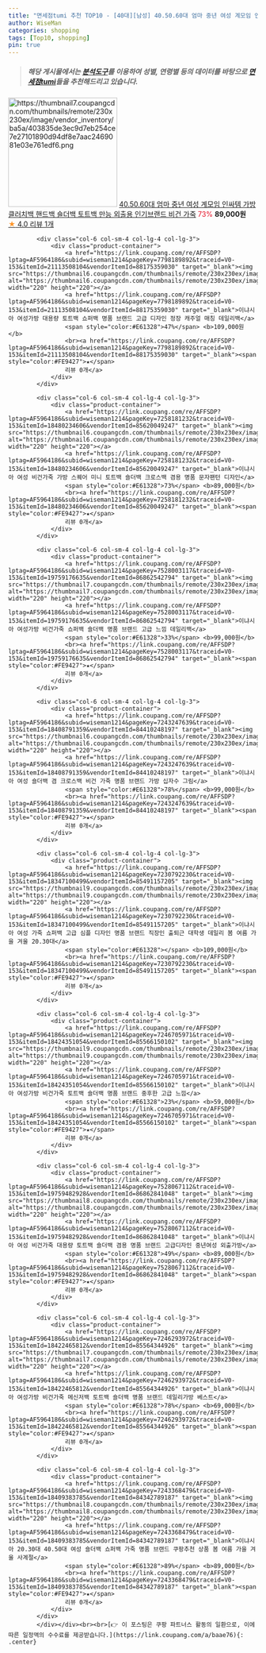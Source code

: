 ```yaml
---
title: "면세점tumi 추천 TOP10 - [40대][남성] 40.50.60대 엄마 중년 여성 계모임 인싸템 가방 클러치백 핸드백 숄더백 토트백 만능 외출용 인기브랜드 비건 가죽"
author: WiseMan
categories: shopping
tags: [Top10, shopping]
pin: true
---
```


> ##### 해당 게시물에서는 [**분석도구**](https://itemscout.io/)를 이용하여 **성별**, **연령별** 등의 데이터를 바탕으로 [**면세점tumi**](https://link.coupang.com/a/baae76)들을 추천해드리고 있습니다.
<div class="container"><div class="row">
            <div class="col-6 col-sm-4 col-lg-4 col-lg-3">
                <div class="product-container">
                    <a href="https://link.coupang.com/re/AFFSDP?lptag=AF5964186&subid=wiseman1214&pageKey=7244181121&traceid=V0-153&itemId=18412914626&vendorItemId=84690528918" target="_blank"><img src="https://thumbnail7.coupangcdn.com/thumbnails/remote/230x230ex/image/vendor_inventory/ba5a/403835de3ec9d7eb254ce7e27101890d94df8e7aac2469081e03e761edf6.png" alt="https://thumbnail7.coupangcdn.com/thumbnails/remote/230x230ex/image/vendor_inventory/ba5a/403835de3ec9d7eb254ce7e27101890d94df8e7aac2469081e03e761edf6.png" width="220" height="220"></a>
                    <a href="https://link.coupang.com/re/AFFSDP?lptag=AF5964186&subid=wiseman1214&pageKey=7244181121&traceid=V0-153&itemId=18412914626&vendorItemId=84690528918" target="_blank">40.50.60대 엄마 중년 여성 계모임 인싸템 가방 클러치백 핸드백 숄더백 토트백 만능 외출용 인기브랜드 비건 가죽</a>
                    <span style="color:#E61328">73%</span> <b>89,000원</b>
                    <br><a href="https://link.coupang.com/re/AFFSDP?lptag=AF5964186&subid=wiseman1214&pageKey=7244181121&traceid=V0-153&itemId=18412914626&vendorItemId=84690528918" target="_blank"><span style="color:#FE9427">★</span> 4.0
                    리뷰 1개</a>
                </div>
            </div>
            
            <div class="col-6 col-sm-4 col-lg-4 col-lg-3">
                <div class="product-container">
                    <a href="https://link.coupang.com/re/AFFSDP?lptag=AF5964186&subid=wiseman1214&pageKey=7798189892&traceid=V0-153&itemId=21113508104&vendorItemId=88175359030" target="_blank"><img src="https://thumbnail6.coupangcdn.com/thumbnails/remote/230x230ex/image/vendor_inventory/5aa3/b4e28af08d72fc829520bc5f139fc8ab908854d13897b43a2ec4a8b0ac8c.png" alt="https://thumbnail6.coupangcdn.com/thumbnails/remote/230x230ex/image/vendor_inventory/5aa3/b4e28af08d72fc829520bc5f139fc8ab908854d13897b43a2ec4a8b0ac8c.png" width="220" height="220"></a>
                    <a href="https://link.coupang.com/re/AFFSDP?lptag=AF5964186&subid=wiseman1214&pageKey=7798189892&traceid=V0-153&itemId=21113508104&vendorItemId=88175359030" target="_blank">이냐시아 여성가방 대용량 토트백 쇼퍼백 명품 브랜드 고급 디자인 정장 캐주얼 매칭 데일리백</a>
                    <span style="color:#E61328">47%</span> <b>109,000원</b>
                    <br><a href="https://link.coupang.com/re/AFFSDP?lptag=AF5964186&subid=wiseman1214&pageKey=7798189892&traceid=V0-153&itemId=21113508104&vendorItemId=88175359030" target="_blank"><span style="color:#FE9427">★</span> 
                    리뷰 0개</a>
                </div>
            </div>
            
            <div class="col-6 col-sm-4 col-lg-4 col-lg-3">
                <div class="product-container">
                    <a href="https://link.coupang.com/re/AFFSDP?lptag=AF5964186&subid=wiseman1214&pageKey=7258181232&traceid=V0-153&itemId=18480234606&vendorItemId=85620049247" target="_blank"><img src="https://thumbnail6.coupangcdn.com/thumbnails/remote/230x230ex/image/vendor_inventory/7bc7/ccdf35ecd417115e9990cb8565d053c2085fdeeea1a91f11e38bed1f1565.png" alt="https://thumbnail6.coupangcdn.com/thumbnails/remote/230x230ex/image/vendor_inventory/7bc7/ccdf35ecd417115e9990cb8565d053c2085fdeeea1a91f11e38bed1f1565.png" width="220" height="220"></a>
                    <a href="https://link.coupang.com/re/AFFSDP?lptag=AF5964186&subid=wiseman1214&pageKey=7258181232&traceid=V0-153&itemId=18480234606&vendorItemId=85620049247" target="_blank">이냐시아 여성 비건가죽 가방 스퀘어 미니 토트백 숄더백 크로스백 겸용 명품 문자팬턴 디자인</a>
                    <span style="color:#E61328">73%</span> <b>89,000원</b>
                    <br><a href="https://link.coupang.com/re/AFFSDP?lptag=AF5964186&subid=wiseman1214&pageKey=7258181232&traceid=V0-153&itemId=18480234606&vendorItemId=85620049247" target="_blank"><span style="color:#FE9427">★</span> 
                    리뷰 0개</a>
                </div>
            </div>
            
            <div class="col-6 col-sm-4 col-lg-4 col-lg-3">
                <div class="product-container">
                    <a href="https://link.coupang.com/re/AFFSDP?lptag=AF5964186&subid=wiseman1214&pageKey=7528003117&traceid=V0-153&itemId=19759176635&vendorItemId=86862542794" target="_blank"><img src="https://thumbnail7.coupangcdn.com/thumbnails/remote/230x230ex/image/vendor_inventory/3da0/9cf99879ccf1b10d3dd6a2b69006f26da3eeb378f9ce47ebb4344c2fb522.png" alt="https://thumbnail7.coupangcdn.com/thumbnails/remote/230x230ex/image/vendor_inventory/3da0/9cf99879ccf1b10d3dd6a2b69006f26da3eeb378f9ce47ebb4344c2fb522.png" width="220" height="220"></a>
                    <a href="https://link.coupang.com/re/AFFSDP?lptag=AF5964186&subid=wiseman1214&pageKey=7528003117&traceid=V0-153&itemId=19759176635&vendorItemId=86862542794" target="_blank">이냐시아 여성가방 비건가죽 쇼퍼백 숄더백 명품 브랜드 고급 느낌 데일리백</a>
                    <span style="color:#E61328">33%</span> <b>99,000원</b>
                    <br><a href="https://link.coupang.com/re/AFFSDP?lptag=AF5964186&subid=wiseman1214&pageKey=7528003117&traceid=V0-153&itemId=19759176635&vendorItemId=86862542794" target="_blank"><span style="color:#FE9427">★</span> 
                    리뷰 0개</a>
                </div>
            </div>
            
            <div class="col-6 col-sm-4 col-lg-4 col-lg-3">
                <div class="product-container">
                    <a href="https://link.coupang.com/re/AFFSDP?lptag=AF5964186&subid=wiseman1214&pageKey=7243247639&traceid=V0-153&itemId=18408791359&vendorItemId=84410248197" target="_blank"><img src="https://thumbnail6.coupangcdn.com/thumbnails/remote/230x230ex/image/vendor_inventory/7569/c521fe86f5f06e9e28ddb3fba115499c629985de35d925ffa30fe08ca062.png" alt="https://thumbnail6.coupangcdn.com/thumbnails/remote/230x230ex/image/vendor_inventory/7569/c521fe86f5f06e9e28ddb3fba115499c629985de35d925ffa30fe08ca062.png" width="220" height="220"></a>
                    <a href="https://link.coupang.com/re/AFFSDP?lptag=AF5964186&subid=wiseman1214&pageKey=7243247639&traceid=V0-153&itemId=18408791359&vendorItemId=84410248197" target="_blank">이냐시아 여성 숄더백 겸 크로스백 비건 가죽 명품 브랜드 가방 십자수 그림</a>
                    <span style="color:#E61328">78%</span> <b>99,000원</b>
                    <br><a href="https://link.coupang.com/re/AFFSDP?lptag=AF5964186&subid=wiseman1214&pageKey=7243247639&traceid=V0-153&itemId=18408791359&vendorItemId=84410248197" target="_blank"><span style="color:#FE9427">★</span> 
                    리뷰 0개</a>
                </div>
            </div>
            
            <div class="col-6 col-sm-4 col-lg-4 col-lg-3">
                <div class="product-container">
                    <a href="https://link.coupang.com/re/AFFSDP?lptag=AF5964186&subid=wiseman1214&pageKey=7230792230&traceid=V0-153&itemId=18347100499&vendorItemId=85491157205" target="_blank"><img src="https://thumbnail9.coupangcdn.com/thumbnails/remote/230x230ex/image/vendor_inventory/968e/4998ba3ababf7c013a24141309c7a68bb704d600eabc12b7e8ff17318894.png" alt="https://thumbnail9.coupangcdn.com/thumbnails/remote/230x230ex/image/vendor_inventory/968e/4998ba3ababf7c013a24141309c7a68bb704d600eabc12b7e8ff17318894.png" width="220" height="220"></a>
                    <a href="https://link.coupang.com/re/AFFSDP?lptag=AF5964186&subid=wiseman1214&pageKey=7230792230&traceid=V0-153&itemId=18347100499&vendorItemId=85491157205" target="_blank">이냐시아 여성 가죽 쇼퍼백 고급 심플 디자인 명품 브랜드 직장인 출퇴근 대학생 데일리 봄 여름 가을 겨울 20.30대</a>
                    <span style="color:#E61328"></span> <b>109,000원</b>
                    <br><a href="https://link.coupang.com/re/AFFSDP?lptag=AF5964186&subid=wiseman1214&pageKey=7230792230&traceid=V0-153&itemId=18347100499&vendorItemId=85491157205" target="_blank"><span style="color:#FE9427">★</span> 
                    리뷰 0개</a>
                </div>
            </div>
            
            <div class="col-6 col-sm-4 col-lg-4 col-lg-3">
                <div class="product-container">
                    <a href="https://link.coupang.com/re/AFFSDP?lptag=AF5964186&subid=wiseman1214&pageKey=7246705971&traceid=V0-153&itemId=18424351054&vendorItemId=85566150102" target="_blank"><img src="https://thumbnail9.coupangcdn.com/thumbnails/remote/230x230ex/image/vendor_inventory/5137/03545620cacc620ee2f63039c3e628ccaebe32e7fd973442db0d20823eab.png" alt="https://thumbnail9.coupangcdn.com/thumbnails/remote/230x230ex/image/vendor_inventory/5137/03545620cacc620ee2f63039c3e628ccaebe32e7fd973442db0d20823eab.png" width="220" height="220"></a>
                    <a href="https://link.coupang.com/re/AFFSDP?lptag=AF5964186&subid=wiseman1214&pageKey=7246705971&traceid=V0-153&itemId=18424351054&vendorItemId=85566150102" target="_blank">이냐시아 여성가방 비건가죽 토트백 숄더백 명품 브랜드 중후한 고급 느낌</a>
                    <span style="color:#E61328">23%</span> <b>59,000원</b>
                    <br><a href="https://link.coupang.com/re/AFFSDP?lptag=AF5964186&subid=wiseman1214&pageKey=7246705971&traceid=V0-153&itemId=18424351054&vendorItemId=85566150102" target="_blank"><span style="color:#FE9427">★</span> 
                    리뷰 0개</a>
                </div>
            </div>
            
            <div class="col-6 col-sm-4 col-lg-4 col-lg-3">
                <div class="product-container">
                    <a href="https://link.coupang.com/re/AFFSDP?lptag=AF5964186&subid=wiseman1214&pageKey=7528067112&traceid=V0-153&itemId=19759482928&vendorItemId=86862841048" target="_blank"><img src="https://thumbnail8.coupangcdn.com/thumbnails/remote/230x230ex/image/vendor_inventory/2697/b9dde1165dae00430e6a8b0ad463a8196904ab818d7f23066d5763f87b49.png" alt="https://thumbnail8.coupangcdn.com/thumbnails/remote/230x230ex/image/vendor_inventory/2697/b9dde1165dae00430e6a8b0ad463a8196904ab818d7f23066d5763f87b49.png" width="220" height="220"></a>
                    <a href="https://link.coupang.com/re/AFFSDP?lptag=AF5964186&subid=wiseman1214&pageKey=7528067112&traceid=V0-153&itemId=19759482928&vendorItemId=86862841048" target="_blank">이냐시아 여성 비건가죽 대용량 토트백 숄더백 겸용 명품 브랜드 고급디자인 중년여성 외출가방</a>
                    <span style="color:#E61328">49%</span> <b>89,000원</b>
                    <br><a href="https://link.coupang.com/re/AFFSDP?lptag=AF5964186&subid=wiseman1214&pageKey=7528067112&traceid=V0-153&itemId=19759482928&vendorItemId=86862841048" target="_blank"><span style="color:#FE9427">★</span> 
                    리뷰 0개</a>
                </div>
            </div>
            
            <div class="col-6 col-sm-4 col-lg-4 col-lg-3">
                <div class="product-container">
                    <a href="https://link.coupang.com/re/AFFSDP?lptag=AF5964186&subid=wiseman1214&pageKey=7246293972&traceid=V0-153&itemId=18422465812&vendorItemId=85564344926" target="_blank"><img src="https://thumbnail7.coupangcdn.com/thumbnails/remote/230x230ex/image/vendor_inventory/c74c/e3e344e91f4b4cb1c3179873af9db59429c24276cfca35504402f7bacd0c.png" alt="https://thumbnail7.coupangcdn.com/thumbnails/remote/230x230ex/image/vendor_inventory/c74c/e3e344e91f4b4cb1c3179873af9db59429c24276cfca35504402f7bacd0c.png" width="220" height="220"></a>
                    <a href="https://link.coupang.com/re/AFFSDP?lptag=AF5964186&subid=wiseman1214&pageKey=7246293972&traceid=V0-153&itemId=18422465812&vendorItemId=85564344926" target="_blank">이냐시아 여성가방 비건가죽 메신저백 토트백 숄더백 명품 브랜드 데일리가방 베스트</a>
                    <span style="color:#E61328">78%</span> <b>69,000원</b>
                    <br><a href="https://link.coupang.com/re/AFFSDP?lptag=AF5964186&subid=wiseman1214&pageKey=7246293972&traceid=V0-153&itemId=18422465812&vendorItemId=85564344926" target="_blank"><span style="color:#FE9427">★</span> 
                    리뷰 0개</a>
                </div>
            </div>
            
            <div class="col-6 col-sm-4 col-lg-4 col-lg-3">
                <div class="product-container">
                    <a href="https://link.coupang.com/re/AFFSDP?lptag=AF5964186&subid=wiseman1214&pageKey=7243368479&traceid=V0-153&itemId=18409383785&vendorItemId=84342789187" target="_blank"><img src="https://thumbnail8.coupangcdn.com/thumbnails/remote/230x230ex/image/vendor_inventory/9ed6/3f590b238def53f03372787c560471e8571ff51ec72aeef433efbc17d52e.png" alt="https://thumbnail8.coupangcdn.com/thumbnails/remote/230x230ex/image/vendor_inventory/9ed6/3f590b238def53f03372787c560471e8571ff51ec72aeef433efbc17d52e.png" width="220" height="220"></a>
                    <a href="https://link.coupang.com/re/AFFSDP?lptag=AF5964186&subid=wiseman1214&pageKey=7243368479&traceid=V0-153&itemId=18409383785&vendorItemId=84342789187" target="_blank">이냐시아 20.30대 40.50대 여성 숄더백 쇼퍼백 가죽 명품 브랜드 쿠팡추천 상품 봄 여름 가을 겨울 사계절</a>
                    <span style="color:#E61328">89%</span> <b>89,000원</b>
                    <br><a href="https://link.coupang.com/re/AFFSDP?lptag=AF5964186&subid=wiseman1214&pageKey=7243368479&traceid=V0-153&itemId=18409383785&vendorItemId=84342789187" target="_blank"><span style="color:#FE9427">★</span> 
                    리뷰 0개</a>
                </div>
            </div>
            </div></div><br><br>[👉 이 포스팅은 쿠팡 파트너스 활동의 일환으로, 이에 따른 일정액의 수수료를 제공받습니다.](https://link.coupang.com/a/baae76){: .center}